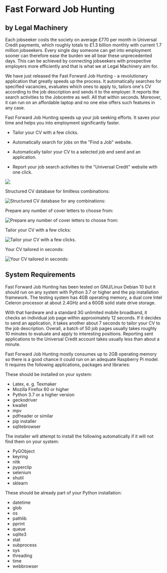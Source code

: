 [comment]: <> (.. image:: ./src/zamestnani/logo.png)
[comment]: <> (.. image:: https://raw.githubusercontent.com/greyli/flask-share/master/images/demo.png)
[comment]: <> (a reference style link.)

[//]: <> (This is also a comment.)

[//]: # (This may be the most platform independent comment)

[//]: # "Comment"
[//]: # (Comment)

[comment]: # (empty line)
[comment]: # (This actually is the most platform independent comment)

<!---
your comment goes here
and here
-->







Fast Forward Job Hunting
========================

by Legal Machinery
------------------


Each jobseeker costs the society on average £770 per month in Universal Credit payments, which roughly totals to £1.3 billion monthly with current 1.7 million jobseekers. Every single day someone can get into employment sooner can therefore ease the burden we all bear these unprecedented days. This can be achieved by connecting jobseekers with prospective employers more efficiently and that is what we at Legal Machinery aim for.

We have just released the Fast Forward Job Hunting - a revolutionary application that greatly speeds up the process. It automatically searches for specified vacancies, evaluates which ones to apply to, tailors one's CV according to the job description and sends it to the employer. It reports the search activities to the Jobcentre as well. All that within seconds. Moreover, it can run on an affordable laptop and no one else offers such features in any case.

Fast Forward Job Hunting speeds up your job seeking efforts. It saves your time and helps you into employment significantly faster.

* Tailor your CV with a few clicks.

* Automatically search for jobs on the "Find a Job" website.

* Automatically tailor your CV to a selected job and send and an application.

* Report your job search activities to the "Universal Credit" website with one click.

![](https://gitlab.com/psmlondon/nahledy/-/raw/master/fast_forward_job_hunting_main_window.png)

Structured CV database for limitless combinations:

![Structured CV database for any combinations:](https://gitlab.com/psmlondon/nahledy/-/raw/master/fast_forward_job_hunting_edit_cv_database.png)

Prepare any number of cover letters to choose from:

![Prepare any number of cover letters to choose from:](https://gitlab.com/psmlondon/nahledy/-/raw/master/fast_forward_job_hunting_edit_cover_letter.png)

Tailor your CV with a few clicks:

![Tailor your CV with a few clicks.](https://gitlab.com/psmlondon/nahledy/-/raw/master/fast_forward_job_hunting_tailor_cv.png)

Your CV tailored in seconds:

![Your CV tailored in seconds:](https://gitlab.com/psmlondon/nahledy/-/raw/master/fast_forward_job_hunting_tailored_cv.png)

## System Requirements

Fast Forward Job Hunting has been tested on GNU/Linux Debian 10 but it should run on any system with Python 3.7 or higher and the pip installation framework. The testing system has 4GB operating memory, a dual core Intel Celeron processor at about 2.4GHz and a 60GB solid state drive storage. 

With that hardware and a standard 3G unlimited mobile broadband, it checks an individual job page within approximately 12 seconds. If it decides to send an application, it takes another about 7 seconds to tailor your CV to the job description. Overall, a batch of 50 job pages usually takes roughly 10 minutes to evaluate and apply to interesting positions. Reporting sent applications to the Universal Credit account takes usually less than about a minute.

Fast Forward Job Hunting mostly consumes up to 2GB operating memory so there is a good chance it could run on an adequate Raspberry Pi model. It requires the following applications, packages and libraries:

These should be installed on your system:

* Latex, e. g. Texmaker 
* Mozilla Firefox 60 or higher
* Python 3.7 or a higher version
* geckodriver
* kwallet
* mpv
* pdfreader or similar
* pip installer
* sqlitebrowser

The installer will attempt to install the following automatically if it will not find them on your system:

* PyGObject
* keyring
* nltk
* pyperclip
* selenium
* shutil
* sklearn

These should be already part of your Python installation:

* datetime
* glob
* os
* pathlib
* pprint
* queue
* sqlite3
* stat
* subprocess
* sys
* threading
* time
* webbrowser
